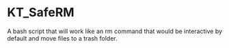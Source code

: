 # KT_SafeRM
A bash script that will work like an rm command that would be interactive by default and move files to a trash folder.
